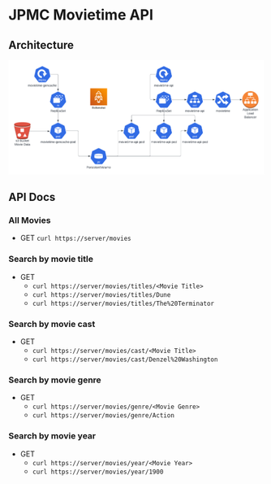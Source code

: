# JPMC Movietime API

## Architecture

![Movie Time Architecture](movietime.png "Movie Time Architecture")

## API Docs

### All Movies

 * GET `curl https://server/movies`

### Search by movie title

 * GET 
   * `curl https://server/movies/titles/<Movie Title>`
   * `curl https://server/movies/titles/Dune`
   * `curl https://server/movies/titles/The%20Terminator`

### Search by movie cast 

 * GET 
   * `curl https://server/movies/cast/<Movie Title>`
   * `curl https://server/movies/cast/Denzel%20Washington`

### Search by movie genre 

 * GET 
   * `curl https://server/movies/genre/<Movie Genre>`
   * `curl https://server/movies/genre/Action`

### Search by movie year 

 * GET 
   * `curl https://server/movies/year/<Movie Year>`
   * `curl https://server/movies/year/1900`
